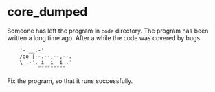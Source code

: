 # core_dumped


Someone has left the program in `code` directory. The program has been written a long time ago. After a while the code was covered by bugs.

```
    '-.__.-'
    /oo |--.--,--,--.
    \_.-'._i__i__i_.'
          """""""""  
```

Fix the program, so that it runs successfully.

